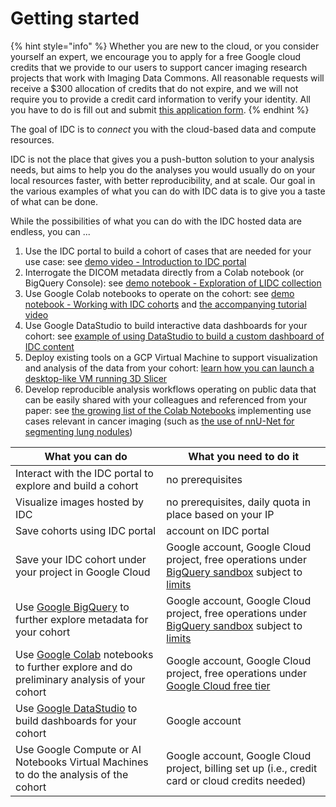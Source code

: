 # Getting started

{% hint style="info" %}
Whether you are new to the cloud, or you consider yourself an expert, we encourage you to apply for a free Google cloud credits that we provide to our users to support cancer imaging research projects that work with Imaging Data Commons. All reasonable requests will receive a $300 allocation of credits that do not expire, and we will not require you to provide a credit card information to verify your identity. All you have to do is fill out and submit [this application form](https://docs.google.com/forms/d/e/1FAIpQLSfXvXqficGaVEalJI3ym6rKqarmW\_YUUWG6A4U8pclvR8MmRQ/viewform).
{% endhint %}

The goal of IDC is to _connect_ you with the cloud-based data and compute resources.

IDC is not the place that gives you a push-button solution to your analysis needs, but aims to help you do the analyses you would usually do on your local resources faster, with better reproducibility, and at scale. Our goal in the various examples of what you can do with IDC data is to give you a taste of what can be done.

While the possibilities of what you can do with the IDC hosted data are endless, you can ...

1. Use the IDC portal to build a cohort of cases that are needed for your use case: see [demo video - Introduction to IDC portal](https://youtu.be/GE1rimW0EtM)
2. Interrogate the DICOM metadata directly from a Colab notebook (or BigQuery Console): see [demo notebook - Exploration of LIDC collection](https://github.com/ImagingDataCommons/IDC-Examples/blob/master/notebooks/LIDC\_exploration.ipynb)
3. Use Google Colab notebooks to operate on the cohort: see [demo notebook - Working with IDC cohorts](https://github.com/ImagingDataCommons/IDC-Examples/blob/master/notebooks/Cohort\_download.ipynb) and [the accompanying tutorial video](https://youtu.be/LeXBmnjYq1Q)
4. Use Google DataStudio to build interactive data dashboards for your cohort: see [example of using DataStudio to build a custom dashboard of IDC content](http://bit.ly/3jdCmON)
5. Deploy existing tools on a GCP Virtual Machine to support visualization and analysis of the data from your cohort: [learn how you can launch a desktop-like VM running 3D Slicer](cookbook/virtual-machines/idc-desktop.md)
6. Develop reproducible analysis workflows operating on public data that can be easily shared with your colleagues and referenced from your paper: see [the growing list of the Colab Notebooks](https://github.com/ImagingDataCommons/IDC-Examples/tree/master/notebooks) implementing use cases relevant in cancer imaging (such as [the use of nnU-Net for segmenting lung nodules](https://github.com/ImagingDataCommons/IDC-Examples/blob/master/notebooks/lung\_nodules\_demo.ipynb))

| What you can do                                                                                                               | What you need to do it                                                                                                                                                                                    |
| ----------------------------------------------------------------------------------------------------------------------------- | --------------------------------------------------------------------------------------------------------------------------------------------------------------------------------------------------------- |
| Interact with the IDC portal to explore and build a cohort                                                                    | no prerequisites                                                                                                                                                                                          |
| Visualize images hosted by IDC                                                                                                | no prerequisites, daily quota in place based on your IP                                                                                                                                                   |
| Save cohorts using IDC portal                                                                                                 | account on IDC portal                                                                                                                                                                                     |
| Save your IDC cohort under your project in Google Cloud                                                                       | Google account, Google Cloud project, free operations under [BigQuery sandbox](https://cloud.google.com/bigquery/docs/sandbox) subject to [limits](https://cloud.google.com/bigquery/docs/sandbox#limits) |
| Use [Google BigQuery](https://cloud.google.com/bigquery) to further explore metadata for your cohort                          | Google account, Google Cloud project, free operations under [BigQuery sandbox](https://cloud.google.com/bigquery/docs/sandbox) subject to [limits](https://cloud.google.com/bigquery/docs/sandbox#limits) |
| Use [Google Colab](https://colab.research.google.com) notebooks to further explore and do preliminary analysis of your cohort | Google account, Google Cloud project, free operations under [Google Cloud free tier](https://cloud.google.com/free/docs/gcp-free-tier)                                                                    |
| Use [Google DataStudio](https://datastudio.google.com) to build dashboards for your cohort                                    | Google account                                                                                                                                                                                            |
| Use Google Compute or AI Notebooks Virtual Machines to do the analysis of the cohort                                          | Google account, Google Cloud project, billing set up (i.e., credit card or cloud credits needed)                                                                                                          |
